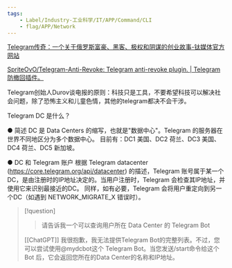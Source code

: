 ```yaml
---
tags:
    - Label/Industry-工业科学/IT/APP/Command/CLI
    - flag/APP/Network
---
```


[Telegram传奇：一个关于俄罗斯富豪、黑客、极权和阴谋的创业故事-钛媒体官方网站](https://www.tmtpost.com/1443098.html)

[SpriteOvO/Telegram-Anti-Revoke: Telegram anti-revoke plugin. | Telegram 防撤回插件。](https://github.com/SpriteOvO/Telegram-Anti-Revoke)


Telegram创始人Durov谈电报的原则：科技只是工具，不要希望科技可以解决社会问题，除了恐怖主义和儿童色情，其他的telegram都决不会干涉。

Telegram DC 是什么？

● 简述
DC 是 Data Centers 的缩写，也就是"数据中心"。Telegram 的服务器在世界不同地区分为多个数据中心。
目前有：DC1 美国、DC2 荷兰、DC3 美国、DC4 荷兰、DC5 新加坡。

● DC 和 Telegram 账户
根据 Telegram datacenter (https://core.telegram.org/api/datacenter) 的描述，Telegram 账号属于某一个DC，是由注册时的IP地址决定的。当用户注册时，Telegram 会检查其IP地址，并使用它来识别最接近的DC。
同样，如有必要，Telegram 会将用户重定向到另一个DC（如遇到 NETWORK_MIGRATE_X 错误时）。


> [!question]
> > 请告诉我一个可以查询用户所在 Data Center 的 Telegram Bot
> 
> [[ChatGPT]]
> 我很抱歉，我无法提供Telegram Bot的完整列表。不过，您可以尝试使用@mydcbot这个 Telegram Bot。当您发送/start命令给这个 Bot 后，它会返回您所在的Data Center的名称和IP地址。
